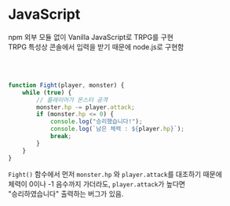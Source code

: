 # JavaScript

npm 외부 모듈 없이 Vanilla JavaScript로 TRPG를 구현</br>
TRPG 특성상 콘솔에서 입력을 받기 때문에 node.js로 구현함</br>


</br></br>
```javascript
function Fight(player, monster) {
    while (true) {
        // 플레이어가 몬스터 공격
        monster.hp -= player.attack;
        if (monster.hp <= 0) {
            console.log("승리했습니다!");
            console.log(`남은 체력 : ${player.hp}`);
            break;
        }
    }
}
```

`Fight()` 함수에서 먼저 `monster.hp` 와 `player.attack`를 대조하기 때문에</br>
체력이 0이나 -1 음수까지 가더라도, `player.attack`가 높다면</br>
"승리하였습니다" 출력하는 버그가 있음.